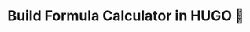 ---
title: Build Formula Calculator in HUGO 🧮
linkTitle: Build Formula Calculator in HUGO 🧮
tags:
- HUGO
keywords:
- formula calculator
- HUGO
- Shortcodes
- webdev
- web development
svg: true
icon: 🌟
series: ["HUGO"]
series_order: 1
---
